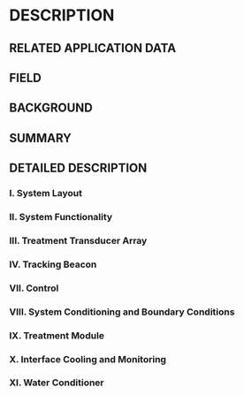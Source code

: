 # DESCRIPTION

## RELATED APPLICATION DATA

## FIELD

## BACKGROUND

## SUMMARY

## DETAILED DESCRIPTION

### I. System Layout

### II. System Functionality

### III. Treatment Transducer Array

### IV. Tracking Beacon

### VII. Control

### VIII. System Conditioning and Boundary Conditions

### IX. Treatment Module

### X. Interface Cooling and Monitoring

### XI. Water Conditioner

